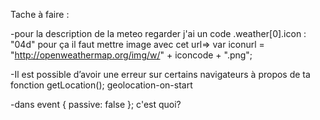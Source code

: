 
Tache à faire :

-pour la description de la meteo regarder j'ai un code .weather[0].icon : "04d"
pour ça il faut mettre image avec cet url=>  var iconurl = "http://openweathermap.org/img/w/" + iconcode + ".png";


-Il est possible d’avoir une erreur sur certains navigateurs à propos de ta fonction getLocation(); geolocation-on-start


-dans event { passive: false }; c'est quoi?

